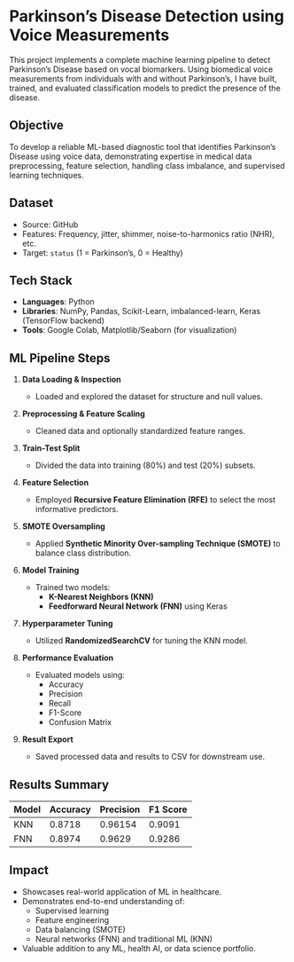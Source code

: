 # Parkinson’s Disease Detection using Voice Measurements

This project implements a complete machine learning pipeline to detect Parkinson’s Disease based on vocal biomarkers. Using biomedical voice measurements from individuals with and without Parkinson’s, I have built, trained, and evaluated classification models to predict the presence of the disease.

## Objective

To develop a reliable ML-based diagnostic tool that identifies Parkinson’s Disease using voice data, demonstrating expertise in medical data preprocessing, feature selection, handling class imbalance, and supervised learning techniques.

## Dataset

- Source: GitHub 
- Features: Frequency, jitter, shimmer, noise-to-harmonics ratio (NHR), etc.
- Target: `status` (1 = Parkinson’s, 0 = Healthy)

## Tech Stack

- **Languages**: Python
- **Libraries**: NumPy, Pandas, Scikit-Learn, imbalanced-learn, Keras (TensorFlow backend)
- **Tools**: Google Colab, Matplotlib/Seaborn (for visualization)

## ML Pipeline Steps

1. **Data Loading & Inspection**  
   - Loaded and explored the dataset for structure and null values.

2. **Preprocessing & Feature Scaling**  
   - Cleaned data and optionally standardized feature ranges.

3. **Train-Test Split**  
   - Divided the data into training (80%) and test (20%) subsets.

4. **Feature Selection**  
   - Employed **Recursive Feature Elimination (RFE)** to select the most informative predictors.

5. **SMOTE Oversampling**  
   - Applied **Synthetic Minority Over-sampling Technique (SMOTE)** to balance class distribution.

6. **Model Training**  
   - Trained two models:
     - **K-Nearest Neighbors (KNN)**
     - **Feedforward Neural Network (FNN)** using Keras

7. **Hyperparameter Tuning**  
   - Utilized **RandomizedSearchCV** for tuning the KNN model.

8. **Performance Evaluation**  
   - Evaluated models using:
     - Accuracy
     - Precision
     - Recall
     - F1-Score
     - Confusion Matrix

9. **Result Export**  
   - Saved processed data and results to CSV for downstream use.

## Results Summary

| Model | Accuracy | Precision | F1 Score |
|-------|----------|-----------|----------|
| KNN   | 0.8718   | 0.96154   | 0.9091   |
| FNN   | 0.8974   | 0.9629    | 0.9286  |

## Impact

- Showcases real-world application of ML in healthcare.
- Demonstrates end-to-end understanding of:
  - Supervised learning
  - Feature engineering
  - Data balancing (SMOTE)
  - Neural networks (FNN) and traditional ML (KNN)
- Valuable addition to any ML, health AI, or data science portfolio.


